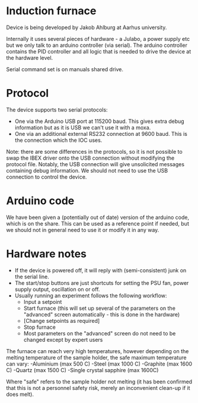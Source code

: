 # Induction furnace

Device is being developed by Jakob Ahlburg at Aarhus university.

Internally it uses several pieces of hardware - a Julabo, a power supply etc but we only talk to an arduino controller (via serial). The arduino controller contains the PID controller and all logic that is needed to drive the device at the hardware level.

Serial command set is on manuals shared drive.

# Protocol

The device supports two serial protocols:
- One via the Arduino USB port at 115200 baud. This gives extra debug information but as it is USB we can't use it with a moxa.
- One via an additional external RS232 connection at 9600 baud. This is the connection which the IOC uses. 

Note: there are some differences in the protocols, so it is not possible to swap the IBEX driver onto the USB connection without modifying the protocol file. Notably, the USB connection will give unsolicited messages containing debug information. We should not need to use the USB connection to control the device.

# Arduino code

We have been given a (potentially out of date) version of the arduino code, which is on the share. This can be used as a reference point if needed, but we should not in general need to use it or modify it in any way.

# Hardware notes

- If the device is powered off, it will reply with (semi-consistent) junk on the serial line.
- The start/stop buttons are just shortcuts for setting the PSU fan, power supply output, oscillation on or off.
- Usually running an experiment follows the following workflow:
  * Input a setpoint
  * Start furnace (this will set up several of the parameters on the "advanced" screen automatically - this is done in the hardware)
  * [Change setpoints as required]
  * Stop furnace
  * Most parameters on the "advanced" screen do not need to be changed except by expert users

The furnace can reach very high temperatures, however depending on the melting temperature of the sample holder, the safe maximum temperature can vary:
-Aluminium (max 500 C)
-Steel (max 1000 C)
-Graphite (max 1600 C)
-Quartz (max 1500 C)
-Single crystal sapphire (max 1600C)

Where "safe" refers to the sample holder not melting (it has been confirmed that this is not a personnel safety risk, merely an inconvenient clean-up if it does melt).


